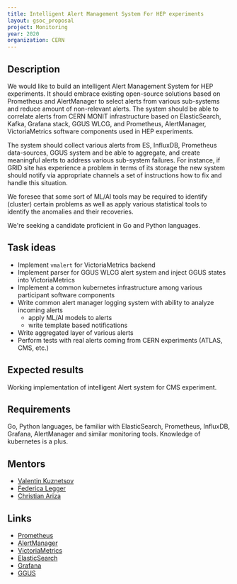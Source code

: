 ```yaml
---
title: Intelligent Alert Management System For HEP experiments
layout: gsoc_proposal
project: Monitoring
year: 2020
organization: CERN
---
```


## Description

We would like to build an intelligent Alert Management System for HEP experiments.
It should embrace existing open-source solutions based on Prometheus and AlertManager
to select alerts from various sub-systems and reduce amount
of non-relevant alerts. The system should be able to correlate alerts from
CERN MONIT infrastructure based on ElasticSearch, Kafka, Grafana stack, GGUS WLCG, and
Prometheus, AlertManager, VictoriaMetrics software components used in HEP experiments.

The system should collect various alerts from ES, InfluxDB, Prometheus data-sources,
GGUS system and be able to aggregate, and create meaningful alerts to address
various sub-system failures. For instance, if GRID site has experience a problem
in terms of its storage the new system should notify via appropriate channels
a set of instructions how to fix and handle this situation.

We foresee that some sort of ML/AI tools may be required to identify (cluster)
certain problems as well as apply various statistical tools to identify
the anomalies and their recoveries.

We're seeking a candidate proficient in Go and Python languages.

## Task ideas
 * Implement `vmalert` for VictoriaMetrics backend
 * Implement parser for GGUS WLCG alert system and inject GGUS states into VictoriaMetrics
 * Implement a common kubernetes infrastructure among various participant software components
 * Write common alert manager logging system with ability to analyze incoming alerts
   * apply ML/AI models to alerts
   * write template based notifications
 * Write aggregated layer of various alerts
 * Perform tests with real alerts coming from CERN experiments (ATLAS, CMS, etc.)

## Expected results
Working implementation of intelligent Alert system for CMS experiment.

## Requirements
Go, Python languages, be familiar with ElasticSearch, Prometheus, InfluxDB, Grafana,
AlertManager and similar monitoring tools. Knowledge of kubernetes is a plus.

## Mentors
  * [Valentin Kuznetsov](mailto:vkuznet@gmail.com)
  * [Federica Legger](mailto:federica.legger@to.infn.it)
  * [Christian Ariza](mailto:christian.ariza@gmail.com)

## Links
  * [Prometheus](https://prometheus.io/)
  * [AlertManager](https://prometheus.io/docs/alerting/alertmanager/)
  * [VictoriaMetrics](https://victoriametrics.com/)
  * [ElasticSearch](https://www.elastic.co/)
  * [Grafana](https://grafana.com/)
  * [GGUS](https://ggus.eu/)

